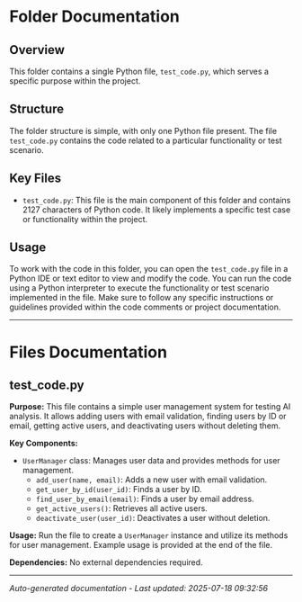# Folder Documentation

## Overview
This folder contains a single Python file, `test_code.py`, which serves a specific purpose within the project.

## Structure
The folder structure is simple, with only one Python file present. The file `test_code.py` contains the code related to a particular functionality or test scenario.

## Key Files
- `test_code.py`: This file is the main component of this folder and contains 2127 characters of Python code. It likely implements a specific test case or functionality within the project.

## Usage
To work with the code in this folder, you can open the `test_code.py` file in a Python IDE or text editor to view and modify the code. You can run the code using a Python interpreter to execute the functionality or test scenario implemented in the file. Make sure to follow any specific instructions or guidelines provided within the code comments or project documentation.

---

# Files Documentation

## test_code.py

**Purpose:** This file contains a simple user management system for testing AI analysis. It allows adding users with email validation, finding users by ID or email, getting active users, and deactivating users without deleting them.

**Key Components:**
- `UserManager` class: Manages user data and provides methods for user management.
  - `add_user(name, email)`: Adds a new user with email validation.
  - `get_user_by_id(user_id)`: Finds a user by ID.
  - `find_user_by_email(email)`: Finds a user by email address.
  - `get_active_users()`: Retrieves all active users.
  - `deactivate_user(user_id)`: Deactivates a user without deletion.

**Usage:** Run the file to create a `UserManager` instance and utilize its methods for user management. Example usage is provided at the end of the file.

**Dependencies:** No external dependencies required.

---
*Auto-generated documentation - Last updated: 2025-07-18 09:32:56*
